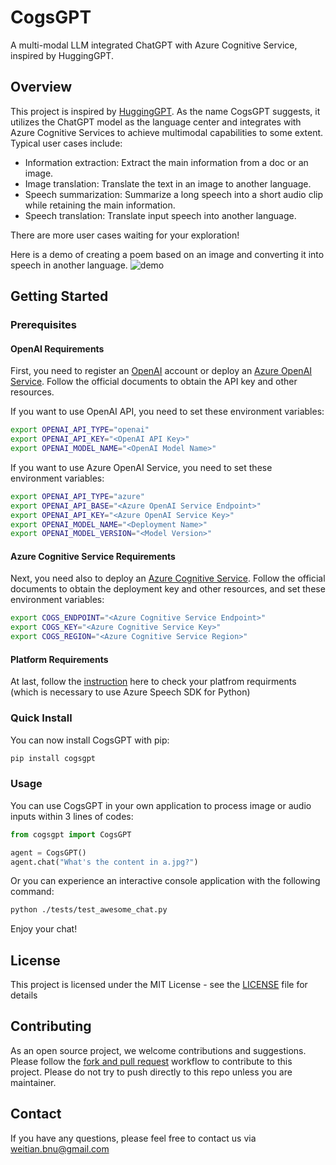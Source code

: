 # CogsGPT
A multi-modal LLM integrated ChatGPT with Azure Cognitive Service, inspired by HuggingGPT.

## Overview
This project is inspired by [HuggingGPT](https://github.com/microsoft/JARVIS). As the name CogsGPT suggests, it utilizes the ChatGPT model as the language center and integrates with Azure Cognitive Services to achieve multimodal capabilities to some extent. Typical user cases include:

- Information extraction: Extract the main information from a doc or an image.
- Image translation: Translate the text in an image to another language.
- Speech summarization: Summarize a long speech into a short audio clip while retaining the main information.
- Speech translation: Translate input speech into another language.

There are more user cases waiting for your exploration!

Here is a demo of creating a poem based on an image and converting it into speech in another language.
![demo](./docs/demo.gif)

## Getting Started

### Prerequisites

#### OpenAI Requirements

First, you need to register an [OpenAI](https://platform.openai.com/) account or deploy an [Azure OpenAI Service](https://azure.microsoft.com/en-us/products/cognitive-services/openai-service). Follow the official documents to obtain the API key and other resources. 

If you want to use OpenAI API, you need to set these environment variables:
```bash
export OPENAI_API_TYPE="openai"
export OPENAI_API_KEY="<OpenAI API Key>"
export OPENAI_MODEL_NAME="<OpenAI Model Name>"
```

If you want to use Azure OpenAI Service, you need to set these environment variables:
```bash
export OPENAI_API_TYPE="azure"
export OPENAI_API_BASE="<Azure OpenAI Service Endpoint>"
export OPENAI_API_KEY="<Azure OpenAI Service Key>"
export OPENAI_MODEL_NAME="<Deployment Name>"
export OPENAI_MODEL_VERSION="<Model Version>"
```

#### Azure Cognitive Service Requirements

Next, you need also to deploy an [Azure Cognitive Service](https://azure.microsoft.com/en-us/products/cognitive-services/). Follow the official documents to obtain the deployment key and other resources, and set these environment variables:
```bash
export COGS_ENDPOINT="<Azure Cognitive Service Endpoint>"
export COGS_KEY="<Azure Cognitive Service Key>"
export COGS_REGION="<Azure Cognitive Service Region>"
```

#### Platform Requirements

At last, follow the [instruction](https://learn.microsoft.com/en-us/azure/cognitive-services/speech-service/quickstarts/setup-platform?tabs=windows%2Cubuntu%2Cdotnet%2Cjre%2Cmaven%2Cnodejs%2Cmac%2Cpypi&pivots=programming-language-python#platform-requirements) here to check your platfrom requirments (which is necessary to use Azure Speech SDK for Python)

### Quick Install

You can now install CogsGPT with pip:
```bash
pip install cogsgpt
```

### Usage

You can use CogsGPT in your own application to process image or audio inputs within 3 lines of codes:
```python
from cogsgpt import CogsGPT

agent = CogsGPT()
agent.chat("What's the content in a.jpg?")
```

Or you can experience an interactive console application with the following command:
```bash
python ./tests/test_awesome_chat.py
```

Enjoy your chat!

## License

This project is licensed under the MIT License - see the [LICENSE](LICENSE) file for details

## Contributing

As an open source project, we welcome contributions and suggestions. Please follow the [fork and pull request](https://docs.github.com/en/get-started/quickstart/contributing-to-projects) workflow to contribute to this project. Please do not try to push directly to this repo unless you are maintainer.

## Contact

If you have any questions, please feel free to contact us via <weitian.bnu@gmail.com>